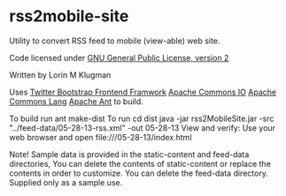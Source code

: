 rss2mobile-site
===============

Utility to convert RSS feed to mobile (view-able) web site. 

Code licensed under <a href="http://www.gnu.org/licenses/gpl-2.0.html">GNU General Public License, version 2</a>

Written by Lorin M Klugman

Uses 
<a href="http://twitter.github.io/bootstrap/">Twitter Bootstrap Frontend Framwork</a> 
<a href='http://commons.apache.org/proper/commons-io/'>Apache Commons IO</a>
<a href="http://commons.apache.org/proper/commons-lang/">Apache Commons Lang</a>
<a href="http://ant.apache.org/">Apache Ant</a> to build.

To build run ant make-dist
To run 
    cd dist
    java -jar rss2MobileSite.jar -src "../feed-data/05-28-13-rss.xml" -out 05-28-13
View and verify:
    Use your web browser and open file://<path to>/05-28-13/index.html


Note! Sample data is provided in the static-content and feed-data directories,
    You can delete the contents of static-content or replace the contents in order to customize.
    You can delete the feed-data directory. Supplied only as a sample use.
